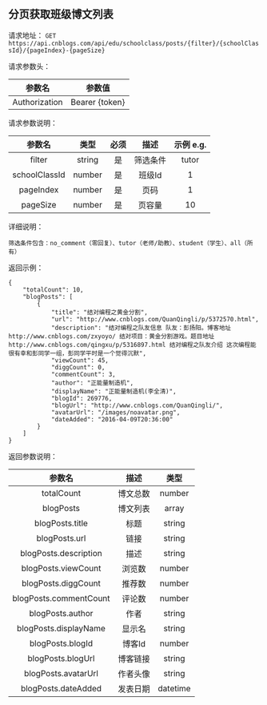 ## 分页获取班级博文列表
请求地址：
`GET https://api.cnblogs.com/api/edu/schoolclass/posts/{filter}/{schoolClassId}/{pageIndex}-{pageSize}`

请求参数头：

|参数名|参数值|
|:---:|:---:|
|Authorization|Bearer {token}|


请求参数说明：

|参数名|类型|必须|描述|示例 e.g.|
|:---:|:---:|:---:|:---:|:---:|
|filter|string|是|筛选条件|tutor|
|schoolClassId|number|是|班级Id|1|
|pageIndex|number|是|页码|1|
|pageSize|number|是|页容量|10|

详细说明：
```
筛选条件包含：no_comment（零回复）、tutor（老师/助教）、student（学生）、all（所有）
```

返回示例：
```
{
    "totalCount": 10,
    "blogPosts": [
        {
            "title": "结对编程之黄金分割",
            "url": "http://www.cnblogs.com/QuanQingli/p/5372570.html",
            "description": "结对编程之队友信息 队友：彭扬阳。博客地址http://www.cnblogs.com/zxyoyo/ 结对项目：黄金分割游戏。题目地址http://www.cnblogs.com/qingxu/p/5316897.html 结对编程之队友介绍 这次编程能很有幸和彭同学一组，彭同学平时是一个觉得沉默",
            "viewCount": 45,
            "diggCount": 0,
            "commentCount": 3,
            "author": "正能量制造机",
            "displayName": "正能量制造机(李全清)",
            "blogId": 269776,
            "blogUrl": "http://www.cnblogs.com/QuanQingli/",
            "avatarUrl": "/images/noavatar.png",
            "dateAdded": "2016-04-09T20:36:00"
        }
    ]
}
```


返回参数说明：

|参数名|描述|类型|
|:---:|:---:|:---:|
|totalCount|博文总数|number|
|blogPosts|博文列表|array|
|blogPosts.title|标题|string|
|blogPosts.url|链接|string|
|blogPosts.description|描述|string|
|blogPosts.viewCount|浏览数|number|
|blogPosts.diggCount|推荐数|number|
|blogPosts.commentCount|评论数|number|
|blogPosts.author|作者|string|
|blogPosts.displayName|显示名|string|
|blogPosts.blogId|博客Id|number|
|blogPosts.blogUrl|博客链接|string|
|blogPosts.avatarUrl|作者头像|string|
|blogPosts.dateAdded|发表日期|datetime|



